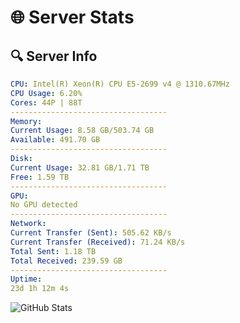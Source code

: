 # 🌐 Server Stats
## 🔍 Server Info
```yaml
CPU: Intel(R) Xeon(R) CPU E5-2699 v4 @ 1310.67MHz
CPU Usage: 6.20%
Cores: 44P | 88T
-----------------------------------
Memory:
Current Usage: 8.58 GB/503.74 GB
Available: 491.70 GB
-----------------------------------
Disk:
Current Usage: 32.81 GB/1.71 TB
Free: 1.59 TB
-----------------------------------
GPU:
No GPU detected
-----------------------------------
Network:
Current Transfer (Sent): 505.62 KB/s
Current Transfer (Received): 71.24 KB/s
Total Sent: 1.18 TB
Total Received: 239.59 GB
-----------------------------------
Uptime:
23d 1h 12m 4s
```
![GitHub Stats](https://img.shields.io/badge/Updated-2025-05-12_18:20:52-blue)